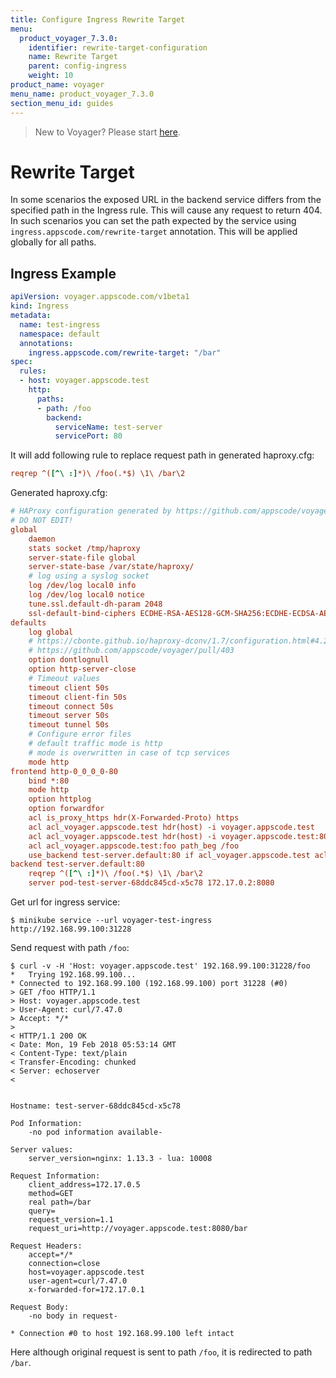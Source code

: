 ```yaml
---
title: Configure Ingress Rewrite Target
menu:
  product_voyager_7.3.0:
    identifier: rewrite-target-configuration
    name: Rewrite Target
    parent: config-ingress
    weight: 10
product_name: voyager
menu_name: product_voyager_7.3.0
section_menu_id: guides
---
```


> New to Voyager? Please start [here](/products/voyager/7.3.0/concepts/overview).

# Rewrite Target

In some scenarios the exposed URL in the backend service differs from the specified path in the Ingress rule. This will cause any request to return 404. In such scenarios you can set the path expected by the service using `ingress.appscode.com/rewrite-target` annotation. This will be applied globally for all paths.

## Ingress Example

```yaml
apiVersion: voyager.appscode.com/v1beta1
kind: Ingress
metadata:
  name: test-ingress
  namespace: default
  annotations:
    ingress.appscode.com/rewrite-target: "/bar"
spec:
  rules:
  - host: voyager.appscode.test
    http:
      paths:
      - path: /foo
        backend:
          serviceName: test-server
          servicePort: 80
```

It will add following rule to replace request path in generated haproxy.cfg:

```ini
reqrep ^([^\ :]*)\ /foo(.*$) \1\ /bar\2
```

Generated haproxy.cfg:

```ini
# HAProxy configuration generated by https://github.com/appscode/voyager
# DO NOT EDIT!
global
	daemon
	stats socket /tmp/haproxy
	server-state-file global
	server-state-base /var/state/haproxy/
	# log using a syslog socket
	log /dev/log local0 info
	log /dev/log local0 notice
	tune.ssl.default-dh-param 2048
	ssl-default-bind-ciphers ECDHE-RSA-AES128-GCM-SHA256:ECDHE-ECDSA-AES128-GCM-SHA256:ECDHE-RSA-AES256-GCM-SHA384:ECDHE-ECDSA-AES256-GCM-SHA384:DHE-RSA-AES128-GCM-SHA256:DHE-DSS-AES128-GCM-SHA256:kEDH+AESGCM:ECDHE-RSA-AES128-SHA256:ECDHE-ECDSA-AES128-SHA256:ECDHE-RSA-AES128-SHA:ECDHE-ECDSA-AES128-SHA:ECDHE-RSA-AES256-SHA384:ECDHE-ECDSA-AES256-SHA384:ECDHE-RSA-AES256-SHA:ECDHE-ECDSA-AES256-SHA:DHE-RSA-AES128-SHA256:DHE-RSA-AES128-SHA:DHE-DSS-AES128-SHA256:DHE-RSA-AES256-SHA256:DHE-DSS-AES256-SHA:DHE-RSA-AES256-SHA:!aNULL:!eNULL:!EXPORT:!DES:!RC4:!3DES:!MD5:!PSK
defaults
	log global
	# https://cbonte.github.io/haproxy-dconv/1.7/configuration.html#4.2-option%20abortonclose
	# https://github.com/appscode/voyager/pull/403
	option dontlognull
	option http-server-close
	# Timeout values
	timeout client 50s
	timeout client-fin 50s
	timeout connect 50s
	timeout server 50s
	timeout tunnel 50s
	# Configure error files
	# default traffic mode is http
	# mode is overwritten in case of tcp services
	mode http
frontend http-0_0_0_0-80
	bind *:80 
	mode http
	option httplog
	option forwardfor
	acl is_proxy_https hdr(X-Forwarded-Proto) https
	acl acl_voyager.appscode.test hdr(host) -i voyager.appscode.test
	acl acl_voyager.appscode.test hdr(host) -i voyager.appscode.test:80
	acl acl_voyager.appscode.test:foo path_beg /foo
	use_backend test-server.default:80 if acl_voyager.appscode.test acl_voyager.appscode.test:foo
backend test-server.default:80
	reqrep ^([^\ :]*)\ /foo(.*$) \1\ /bar\2
	server pod-test-server-68ddc845cd-x5c78 172.17.0.2:8080
```

Get url for ingress service:

```console
$ minikube service --url voyager-test-ingress
http://192.168.99.100:31228
```

Send request with path `/foo`:

```console
$ curl -v -H 'Host: voyager.appscode.test' 192.168.99.100:31228/foo
*   Trying 192.168.99.100...
* Connected to 192.168.99.100 (192.168.99.100) port 31228 (#0)
> GET /foo HTTP/1.1
> Host: voyager.appscode.test
> User-Agent: curl/7.47.0
> Accept: */*
> 
< HTTP/1.1 200 OK
< Date: Mon, 19 Feb 2018 05:53:14 GMT
< Content-Type: text/plain
< Transfer-Encoding: chunked
< Server: echoserver
< 


Hostname: test-server-68ddc845cd-x5c78

Pod Information:
	-no pod information available-

Server values:
	server_version=nginx: 1.13.3 - lua: 10008

Request Information:
	client_address=172.17.0.5
	method=GET
	real path=/bar
	query=
	request_version=1.1
	request_uri=http://voyager.appscode.test:8080/bar

Request Headers:
	accept=*/*
	connection=close
	host=voyager.appscode.test
	user-agent=curl/7.47.0
	x-forwarded-for=172.17.0.1

Request Body:
	-no body in request-

* Connection #0 to host 192.168.99.100 left intact
```

Here although original request is sent to path `/foo`, it is redirected to path `/bar`.